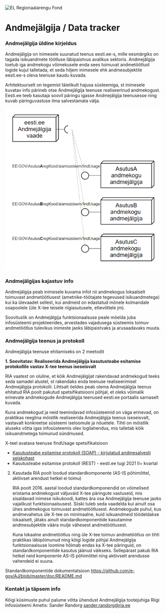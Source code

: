 ![EL Regionaalarengu Fond](doc/img/EL_Regionaalarengu_Fond_horisontaalne.jpg)

Andmejälgija / Data tracker
=====================

### Andmejälgija üldine kirjeldus

Andmejälgija on inimesele suunatud teenus eesti.ee-s, mille eesmärgiks on tagada isikuandmete töötluse läbipaistvus avalikus sektoris. Andmejälgija toetub iga andmekogu võimekusele enda sees toimuvat andmetöötlust logide kujul talletada, et seda hiljem inimesele ehk andmesubjektile eesti.ee-s oleva teenuse kaudu kuvada. 

Arhitektuurselt on tegemist täielikult hajusa süsteemiga, st inimesele kuvatav info pärineb otse Andmejälgija teenuse realiseerinud andmekogust. Eesti.ee teeb kasutaja soovil päringu igasse Andmejälgija teenusesse ning kuvab päringuvastuse ilma salvestamata välja.

![AJ_3](img/aj_model.PNG)
### Andmejälgijas kajastuv info

Andmejälgija peab inimesele kuvama infot nii andmekogus lokaalselt toimuvast andmetöötlusest (ametnike-töötajate tegevused isikuandmetega) kui ka ülevaadet sellest, kui andmeid on edastatud mõnele kolmandale osapoolele (üle X-tee teisele riigiasutusele, ettevõttele jm). 

Soovituslik on Andmejälgija funktsionaalsuse peale mõelda juba infosüsteemi projekteerides, arvestades vajadusega süsteemis toimuv andmetöötlus tulevikus inimeste jaoks läbipaistvaks ja arusaadavaks muuta. 

### Andmejälgija teenus ja protokoll

Andmejälgija teenuse ehitamiseks on 2 meetodit

**1. Soovitatav: Realiseerida Andmejälgija kasutusteabe esitamise protokollile vastav X-tee teenus iseseisvalt**

   RIA vaatest on oluline, et kõik Andmejälgijat rakendavad andmekogud teeks seda samadel alustel, st rakendaks enda teenuse realiseerimisel Andmejälgija protokolli. Lihtsalt öeldes peab olema Andmejälgija teenus ehitatud RIA poolt pakutud spetsifikatsiooni põhjal, et oleks võimalik erinevate andmekogude Andmejälgija teenused eesti.ee portaalis sarnaselt kuvada.

   Kuna andmekogud ja neid teenindavad infosüsteemid on väga erinevad, on praktikas reeglina mõistlik realiseerida Andmejälgija teenus iseseisvalt, vastavalt konkreetse süsteemi iseloomule ja nõuetele. Tihti on mõistlik aluseks võtta igas infosüsteemis olev logilahendus, mis talletab kõik isikuandmetega toimunud sündmused.

   X-teel avatava teenuse findUsage spetsifikatsioon
   * [Kasutusteabe esitamise protokoll (SOAP) - kirjutatud andmesalvesti seiskohast](https://github.com/e-gov/AJ/blob/master/doc/spetsifikatsioonid/Kasutusteabe_esitamise_protokoll.md)
   * Kasutusteabe esitamise protokoll (REST) - eesti.ee tugi 2021 II+ kvartal

2. Kasutada RIA poolt loodud standardkomponente (AS-IS põhimõttel, aktiivset arendust hetkel ei toimu)

   RIA poolt 2016. aastal loodud standardkomponendid on võimelised eristama andmekogust väljuvaid X-tee päringute vastuseid, mis sisaldavad inimese isikukoodi, kattes ära osa Andmejälgija teenuse jaoks vajalikust funktsionaalsusest. Siiski tuleb seda vaadelda kui ainult osa ühes andmekogus toimuvast andmetöötlusest. Andmekogude puhul, kus andmevahetus üle X-tee on minimaalne, kuid isikuandmeid töödeldakse lokaalselt, jätaks ainult standardkomponentide kasutamine andmesubjektile väära mulje vähesest andmetöötlusest.

   Kuna lokaalne andmetöötlus ning üle X-tee toimuv andmetöötlus on tihti praktikas läbipõimunud ning kõigi logide põhjal Andmejälgija funktsionaalsuse loomine hõlmab endas ka X-tee päringuid, on standardkomponentide kasutus jäänud väikseks. Sellepärast pakub RIA hetkel neid komponente AS-IS põhimõttel ning aktiivselt arendusse vahendeid ei suuna.

Standardkomponentide dokumentatsioon https://github.com/e-gov/AJ/blob/master/doc/README.md

### Kontakt ja täpsem info

Kõigi küsimuste puhul palume võtta ühendust Andmejälgija tootejuhiga Riigi Infosüsteemi Ametis:
Sander Randorg sander.randorg@ria.ee

